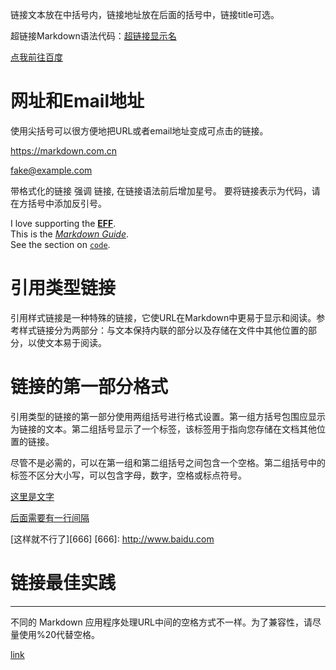 链接文本放在中括号内，链接地址放在后面的括号中，链接title可选。

超链接Markdown语法代码：[超链接显示名](超链接地址 "超链接title")  

[点我前往百度](http://www.baidu.com  "title 鼠标放在上面会显示")  

# 网址和Email地址

使用尖括号可以很方便地把URL或者email地址变成可点击的链接。

<https://markdown.com.cn>  

<fake@example.com>  

带格式化的链接
强调 链接, 在链接语法前后增加星号。 要将链接表示为代码，请在方括号中添加反引号。

I love supporting the **[EFF](https://eff.org)**.   
This is the *[Markdown Guide](https://www.markdownguide.org)*.  
See the section on [`code`](#code).  


# 引用类型链接
引用样式链接是一种特殊的链接，它使URL在Markdown中更易于显示和阅读。参考样式链接分为两部分：与文本保持内联的部分以及存储在文件中其他位置的部分，以使文本易于阅读。

# 链接的第一部分格式
引用类型的链接的第一部分使用两组括号进行格式设置。第一组方括号包围应显示为链接的文本。第二组括号显示了一个标签，该标签用于指向您存储在文档其他位置的链接。

尽管不是必需的，可以在第一组和第二组括号之间包含一个空格。第二组括号中的标签不区分大小写，可以包含字母，数字，空格或标点符号。  

[这里是文字][1]  

[1]: https://en.wikipedia.org/wiki/Hobbit#Lifestyle

[后面需要有一行间隔][啊啊啊]

[啊啊啊]: http://www.baidu.com

[这样就不行了][666]
[666]: http://www.baidu.com  


# 链接最佳实践

***

不同的 Markdown 应用程序处理URL中间的空格方式不一样。为了兼容性，请尽量使用%20代替空格。

[link](https://www.example.com/my%20great%20page)